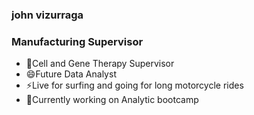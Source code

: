 ### john vizurraga

### Manufacturing Supervisor 
- 🔭Cell and Gene Therapy Supervisor
- 😄Future Data Analyst
- ⚡Live for surfing and going for long motorcycle rides
- 🌱Currently working on Analytic bootcamp


<!--
**johnvizurraga/johnvizurraga** is a ✨ _special_ ✨ repository because its `README.md` (this file) appears on your GitHub profile.

Here are some ideas to get you started:

- 🔭 I’m currently working on ...
- 🌱 I’m currently learning ...
- 👯 I’m looking to collaborate on ...
- 🤔 I’m looking for help with ...
- 💬 Ask me about ...
- 📫 How to reach me: ...
- 😄 Pronouns: ...
- ⚡ Fun fact: ...
-->
